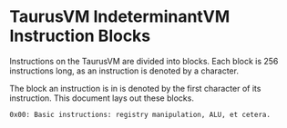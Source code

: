 # TaurusVM IndeterminantVM Instruction Blocks
Instructions on the TaurusVM are divided into blocks. Each block is 256 instructions long, as an instruction is denoted by a character.

The block an instruction is in is denoted by the first character of its instruction. This document lays out these blocks.

`
0x00: Basic instructions: registry manipulation, ALU, et cetera.
`